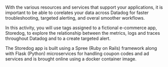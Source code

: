 With the various resources and services that support your applications, it is important to be able to corelates your data across Datadog for faster troubleshooting, targeted alerting, and overal smoother workflows.

In this activity, you will use tags assigned to a fictional e-commerce app, Storedog, to explore the relationship between the metrics, logs and traces throughout Datadog and to a create targeted alert.

The Storedog app is built using a Spree (Ruby on Rails) framework along with Flask (Python) microservices for handling coupon codes and ad services and is brought online using a docker container image.
